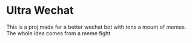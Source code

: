# Ultra Wechat

This is a proj made for a better wechat bot with tons a mount of memes. The whole idea comes from a meme fight 

